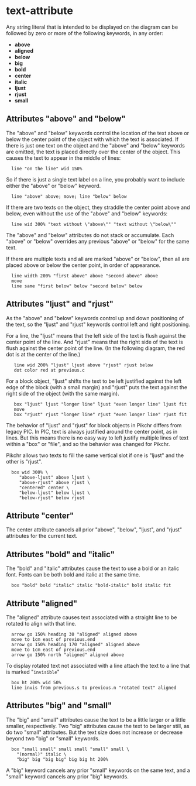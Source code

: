# text-attribute

Any string literal that is intended to be displayed on the
diagram can be followed by zero or more of the following
keywords, in any order:

  * **above**
  * **aligned**
  * **below**
  * **big**
  * **bold**
  * **center**
  * **italic**
  * **ljust**
  * **rjust**
  * **small**

## Attributes "above" and "below"

The "above" and "below" keywords control the location of the
text above or below the center point of the object with which
the text is associated.  If there is just one text on the object
and the "above" and "below" keywords are omitted, the text is
placed directly over the center of the object.  This causes
the text to appear in the middle of lines:

~~~~ pikchr indent
  line "on the line" wid 150%
~~~~

So if there is just a single text label on a line, you probably
want to include either the "above" or "below" keyword.

~~~~ pikchr indent
  line "above" above; move; line "below" below
~~~~

If there are two texts on the object, they straddle the center point
above and below, even without the use of the "above" and "below"
keywords:

~~~~ pikchr indent
  line wid 300% "text without \"above\"" "text without \"below\""
~~~~

The "above" and "below" attributes do not stack or accumulate.  Each "above"
or "below" overrides any previous "above" or "below" for the same text.

If there are multiple texts and all are marked "above" or "below", then
all are placed above or below the center point, in order of appearance.

~~~~ pikchr indent
  line width 200% "first above" above "second above" above
  move
  line same "first below" below "second below" below
~~~~

## Attributes "ljust" and "rjust"

As the "above" and "below" keywords control up and down positioning of
the text, so the "ljust" and "rjust" keywords control left and right
positioning.

For a line, the "ljust" means that the left side of the text is flush
against the center point of the line.  And "rjust" means that the right
side of the text is flush against the center point of the line.
(In the following diagram, the red dot is at the center of the line.)

~~~~ pikchr indent
   line wid 200% "ljust" ljust above "rjust" rjust below
   dot color red at previous.c
~~~~

For a block object, "ljust" shifts the text to be left justified
against the left edge of the block (with a small margin) and
"rjust" puts the text against the right side of the object (with
the same margin).

~~~~ pikchr indent
   box "ljust" ljust "longer line" ljust "even longer line" ljust fit
   move
   box "rjust" rjust "longer line" rjust "even longer line" rjust fit
~~~~

The behavior of "ljust" and "rjust" for block objects in Pikchr differs
from legacy PIC.
In PIC, text is always justified around the center point, as in lines.
But this means there is no easy way to left justify multiple lines of
text within a "box" or "file", and so the behavior was changed for
Pikchr.

Pikchr allows two texts to fill the same vertical slot if one is
"ljust" and the other is "rjust".

~~~~ pikchr indent
  box wid 300% \
     "above-ljust" above ljust \
     "above-rjust" above rjust \
     "centered" center \
     "below-ljust" below ljust \
     "below-rjust" below rjust
~~~~

## Attribute "center"

The center attribute cancels all prior "above", "below", "ljust", and
"rjust" attributes for the current text.

## Attributes "bold" and "italic"

The "bold" and "italic" attributes cause the text to use a bold or
an italic font.  Fonts can be both bold and italic at the same time.

~~~~ pikchr indent
  box "bold" bold "italic" italic "bold-italic" bold italic fit
~~~~

## Attribute "aligned"

The "aligned" attribute causes text associated with a straight line
to be rotated to align with that line.

~~~~ pikchr indent
  arrow go 150% heading 30 "aligned" aligned above
  move to 1cm east of previous.end
  arrow go 150% heading 170 "aligned" aligned above
  move to 1cm east of previous.end
  arrow go 150% north "aligned" aligned above
~~~~

To display rotated text not associated with a line attach the
text to a line that is marked "`invisible`"

~~~~ pikchr indent
  box ht 200% wid 50%
  line invis from previous.s to previous.n "rotated text" aligned
~~~~

## Attributes "big" and "small"

The "big" and "small" attributes cause the text to be a little larger
or a little smaller, respectively.  Two "big" attributes cause the
text to be larger still, as do two "small" attributes.  But the text
size does not increase or decrease beyond two "big" or "small" keywords.

~~~~ pikchr indent
  box "small small" small small "small" small \
    "(normal)" italic \
    "big" big "big big" big big ht 200%
~~~~

A "big" keyword cancels any prior "small" keywords on the same text,
and a "small" keyword cancels any prior "big" keywords.
